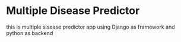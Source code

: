 # Multiple Disease Predictor
 this is multiple sisease predictor app using Django as framework and python as backend 
